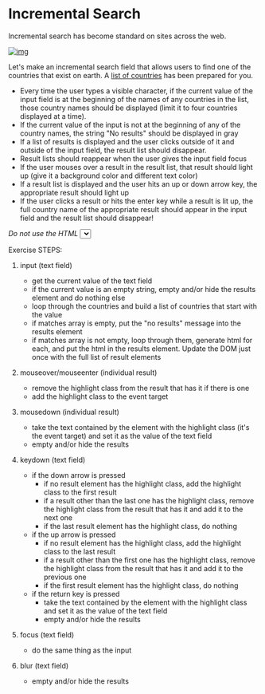 # Incremental Search

Incremental search has become standard on sites across the web.

[![img](https://github.com/spicedacademy/salt/raw/master/wk2_dy3_incremental_search/search.gif)](https://github.com/spicedacademy/salt/blob/master/wk2_dy3_incremental_search/search.gif)

Let's make an incremental search field that allows users to find one of the countries that exist on earth. A [list of countries](https://github.com/spicedacademy/salt/blob/master/wk2_dy3_incremental_search/countries.json) has been prepared for you.

- Every time the user types a visible character, if the current value of the input field is at the beginning of the names of any countries in the list, those country names should be displayed (limit it to four countries displayed at a time).
- If the current value of the input is not at the beginning of any of the country names, the string "No results" should be displayed in gray
- If a list of results is displayed and the user clicks outside of it and outside of the input field, the result list should disappear.
- Result lists should reappear when the user gives the input field focus
- If the user mouses over a result in the result list, that result should light up (give it a background color and different text color)
- If a result list is displayed and the user hits an up or down arrow key, the appropriate result should light up
- If the user clicks a result or hits the enter key while a result is lit up, the full country name of the appropriate result should appear in the input field and the result list should disappear!

*Do not use the HTML <select> or <datalist> tags to solve this challenge!*



Exercise STEPS:

1. input (text field)
    * get the current value of the text field
    * if the current value is an empty string, empty and/or hide the results element and do nothing else
    * loop through the countries and build a list of countries that start with the value
    * if matches array is empty, put the "no results" message into the results element
    * if matches array is not empty, loop through them, generate html for each, and put the html in the results element. Update the DOM just once with the full list of result elements

2. mouseover/mouseenter (individual result)
    * remove the highlight class from the result that has it if there is one
    * add the highlight class to the event target

3. mousedown (individual result)
    * take the text contained by the element with the highlight class (it's the event target) and set it as the value of the text field
    * empty and/or hide the results

4. keydown (text field)
    * if the down arrow is pressed
        * if no result element has the highlight class, add the highlight class to the first result
        * if a result other than the last one has the highlight class, remove the highlight class from the result that has it and add it to the next one
        * if the last result element has the highlight class, do nothing
    * if the up arrow is pressed
        * if no result element has the highlight class, add the highlight class to the last result
        * if a result other than the first one has the highlight class, remove the highlight class from the result that has it and add it to the previous one
        * if the first result element has the highlight class, do nothing
    * if the return key is pressed
        * take the text contained by the element with the highlight class and set it as the value of the text field
        * empty and/or hide the results
5. focus (text field)
    * do the same thing as the input
6. blur (text field)
    * empty and/or hide the results